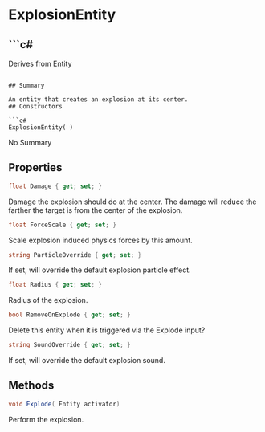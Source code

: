 # ExplosionEntity

## ```c#
Derives from Entity
```

## Summary

An entity that creates an explosion at its center.
## Constructors

```c#
ExplosionEntity( ) 
```
No Summary
## Properties

```c#
float Damage { get; set; } 
```
Damage the explosion should do at the center. The damage will reduce the farther the target is from the center of the explosion.
```c#
float ForceScale { get; set; } 
```
Scale explosion induced physics forces by this amount.
```c#
string ParticleOverride { get; set; } 
```
If set, will override the default explosion particle effect.
```c#
float Radius { get; set; } 
```
Radius of the explosion.
```c#
bool RemoveOnExplode { get; set; } 
```
Delete this entity when it is triggered via the Explode input?
```c#
string SoundOverride { get; set; } 
```
If set, will override the default explosion sound.
## Methods

```c#
void Explode( Entity activator) 
```
Perform the explosion.
